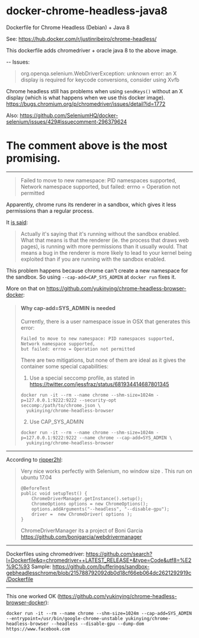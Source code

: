 # docker-chrome-headless-java8
Dockerfile for Chrome Headless (Debian) + Java 8

See: https://hub.docker.com/r/justinribeiro/chrome-headless/

This dockerfile adds chromedriver + oracle java 8 to the above image.


--
Issues:

> org.openqa.selenium.WebDriverException: unknown error: an X display is required for keycode conversions, consider using Xvfb

Chrome headless still has problems when using `sendKeys()` without an X display (which is what happens when we use this docker image).
https://bugs.chromium.org/p/chromedriver/issues/detail?id=1772


Also: https://github.com/SeleniumHQ/docker-selenium/issues/429#issuecomment-296379624
# The comment above is the most promising.

-----


> Failed to move to new namespace: PID namespaces supported, Network namespace supported, but failed: errno = Operation not permitted

Apparently, chrome runs its renderer in a sandbox, which gives it less permissions than a regular process.

It [is said](https://github.com/jessfraz/dockerfiles/issues/17#issuecomment-99030326):
> Actually it's saying that it's running without the sandbox enabled. What that means is that the renderer (ie. the process that draws web pages), is running with more permissions than it usually would. That means a bug in the renderer is more likely to lead to your kernel being exploited than if you are running with the sandbox enabled.

This problem happens because chrome can't create a new namespace for the sandbox. So using `--cap-add=CAP_SYS_ADMIN` at `docker run` fixes it.

More on that on https://github.com/yukinying/chrome-headless-browser-docker:

> #### Why cap-add=SYS_ADMIN is needed
> 
> Currently, there is a user namespace issue in OSX that generates this error:
> ```
> Failed to move to new namespace: PID namespaces supported, Network namespace supported,
> but failed: errno = Operation not permitted
> ```
> 
> There are two mitigations, but none of them are ideal as it gives the container some special capabilities:
> 
> 1. Use a special seccomp profile, as stated in https://twitter.com/jessfraz/status/681934414687801345
> ```
> docker run -it --rm --name chrome --shm-size=1024m -p=127.0.0.1:9222:9222 --security-opt seccomp:/path/to/chrome.json \
>   yukinying/chrome-headless-browser
> ```
> 
> 2. Use CAP_SYS_ADMIN
> ```
> docker run -it --rm --name chrome --shm-size=1024m -p=127.0.0.1:9222:9222 --name chrome --cap-add=SYS_ADMIN \
>   yukinying/chrome-headless-browser
> ```

----

According to [ripper2hl](https://gist.github.com/addyosmani/5336747#gistcomment-2075042):

> Very nice works perfectly with Selenium, no window size .
> This run on ubuntu 17.04
> 
>     @BeforeTest
>     public void setupTest() {
>         ChromeDriverManager.getInstance().setup();
>         ChromeOptions options = new ChromeOptions();
>         options.addArguments("--headless", "--disable-gpu");
>         driver =  new ChromeDriver( options );
>     }
> 
> ChromeDriverManager its a project of Boni Garcia
> https://github.com/bonigarcia/webdrivermanager


----

Dockerfiles using chromedriver: https://github.com/search?l=Dockerfile&q=chromedriver++LATEST_RELEASE+&type=Code&utf8=%E2%9C%93
Sample: https://github.com/bufferings/sandbox-gebheadlesschrome/blob/215788792092db0d18cf66eb064dc2621292919c/Dockerfile


----

This one worked OK (https://github.com/yukinying/chrome-headless-browser-docker):

    docker run -it --rm --name chrome --shm-size=1024m --cap-add=SYS_ADMIN --entrypoint=/usr/bin/google-chrome-unstable yukinying/chrome-headless-browser --headless --disable-gpu --dump-dom https://www.facebook.com
